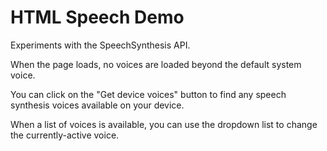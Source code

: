 # HTML Speech Demo
 Experiments with the SpeechSynthesis API.

 When the page loads, no voices are loaded beyond the default system voice.

 You can click on the "Get device voices" button to find any speech synthesis voices available on your device.

 When a list of voices is available, you can use the dropdown list to change the currently-active voice. 

 

